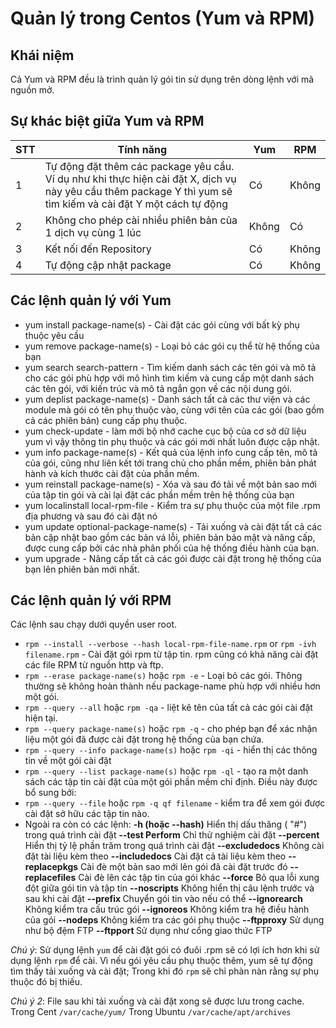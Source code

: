 # Quản lý trong Centos (Yum và RPM)

## Khái niệm

Cả Yum và RPM đều là trình quản lý gói tin sử dụng trên dòng lệnh với mã nguồn mở.

## Sự khác biệt giữa Yum và RPM

|STT|Tính năng|Yum|RPM|
|---|---------|---|---|
|1|Tự động đặt thêm các package yêu cầu. Ví dụ như khi thực hiện cài đặt X, dịch vụ này yêu cầu thêm package Y thì yum sẽ tìm kiếm và cài đặt Y một cách tự động | Có | Không|
|2|Không cho phép cài nhiều phiên bản của 1 dịch vụ cùng 1 lúc|Không|Có|
|3|Kết nối đến Repository|Có|Không|
|4|Tự động cập nhật package|Có|Không|


## Các lệnh quản lý với Yum

* yum install package-name(s) - Cài đặt các gói cùng với bất kỳ phụ thuộc yêu cầu
* yum remove package-name(s) - Loại bỏ các gói cụ thể từ hệ thống của bạn
* yum search search-pattern - Tìm kiếm danh sách các tên gói và mô tả cho các gói phù hợp với mô hình tìm kiếm và cung cấp một danh sách các tên gói, với kiến trúc và mô tả ngắn gọn về các nội dung gói.
* yum deplist package-name(s) - Danh sách tất cả các thư viện và các module mà gói có tên phụ thuộc vào, cùng với tên của các gói (bao gồm cả các phiên bản) cung cấp phụ thuộc.
* yum check-update - làm mới bộ nhớ cache cục bộ của cơ sở dữ liệu yum vì vậy thông tin phụ thuộc và các gói mới nhất luôn được cập nhật.
* yum info package-name(s) - Kết quả của lệnh info cung cấp tên, mô tả của gói, cũng như liên kết tới trang chủ cho phần mềm, phiên bản phát hành và kích thước cài đặt của phần mềm.
* yum reinstall package-name(s) - Xóa và sau đó tải về một bản sao mới của tập tin gói và cài lại đặt các phần mềm trên hệ thống của bạn
* yum localinstall local-rpm-file - Kiểm tra sự phụ thuộc của một file .rpm địa phương và sau đó cài đặt nó
* yum update optional-package-name(s) - Tải xuống và cài đặt tất cả các bản cập nhật bao gồm các bản vá lỗi, phiên bản bảo mật và nâng cấp, được cung cấp bởi các nhà phân phối của hệ thống điều hành của bạn.
* yum upgrade - Nâng cấp tất cả các gói được cài đặt trong hệ thống của bạn lên phiên bản mới nhất.

## Các lệnh quản lý với RPM
Các lệnh sau chạy dưới quyền user root.
* `rpm --install --verbose --hash local-rpm-file-name.rpm` or `rpm -ivh filename.rpm` - Cài đặt gói rpm từ tập tin. rpm cũng có khả năng cài đặt các file RPM từ nguồn http và ftp.
* `rpm --erase package-name(s)` hoặc `rpm -e` - Loại bỏ các gói. Thông thường sẽ không hoàn thành nếu package-name phù hợp với nhiều hơn một gói.
* `rpm --query --all` hoặc `rpm -qa` - liệt kê tên của tất cả các gói cài đặt hiện tại.
* `rpm --query package-name(s)` hoặc `rpm -q` - cho phép bạn để xác nhận liệu một gói đã được cài đặt trong hệ thống của bạn chứa.
* `rpm --query --info package-name(s)` hoặc `rpm -qi` - hiển thị các thông tin về một gói cài đặt
* `rpm --query --list package-name(s)` hoặc `rpm -ql` - tạo ra một danh sách các tập tin cài đặt của một gói phần mềm chỉ định. Điều này được bổ sung bởi:
* `rpm --query --file` hoặc `rpm -q qf filename` - kiểm tra để xem gói được cài đặt sở hữu các tập tin nào.
* Ngoài ra còn có các lệnh: 
**-h (hoặc --hash)** Hiển thị dấu thăng ( "#") trong quá trình cài đặt
**--test Perform** Chỉ thử nghiệm cài đặt
**--percent** Hiển thị tỷ lệ phần trăm trong quá trình cài đặt
**--excludedocs** Không cài đặt tài liệu kèm theo
**--includedocs** Cài đặt cả tài liệu kèm theo
**--replacepkgs** Cài đè một bản sao mới lên gói đã cài đặt trước đó
**--replacefiles** Cài đè lên các tập tin của gói khác
**--force** Bỏ qua lỗi xung đột giữa gói tin và tập tin
**--noscripts** Không hiển thị câu lệnh trước và sau khi cài đặt
**--prefix <path>** Chuyển gói tin vào <path> nếu có thể
**--ignorearch** Không kiểm tra cấu trúc gói
**--ignoreos** Không kiểm tra hệ điều hành của gói
**--nodeps** Không kiểm tra các gói phụ thuộc
**--ftpproxy<host>** Sử dụng <host> như bộ đệm FTP
**--ftpport <port>** Sử dụng <port> như cổng giao thức FTP

*Chú ý*:
Sử dụng lệnh `yum` để cài đặt gói có đuôi .rpm sẽ có lợi ích hơn khi sử dụng lệnh `rpm` để cài. Vì nếu gói yêu cầu phụ thuộc thêm, yum sẽ tự động tìm thấy tải xuống và cài đặt; Trong khi đó `rpm` sẽ chỉ phàn nàn rằng sự phụ thuộc đó bị thiếu.

*Chú ý 2*:
File sau khi tải xuống và cài đặt xong sẽ được lưu trong cache. Trong Cent `/var/cache/yum/` Trong Ubuntu `/var/cache/apt/archives`